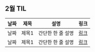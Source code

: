 ## 2월 TIL

| 날짜 | 제목  | 설명              | 링크     |
| ---- | ----- | ----------------- | -------- |
| 날짜 | 제목1 | 간단한 한 줄 설명 | [링크]() |
| 날짜 | 제목1 | 간단한 한 줄 설명 | [링크]() |
